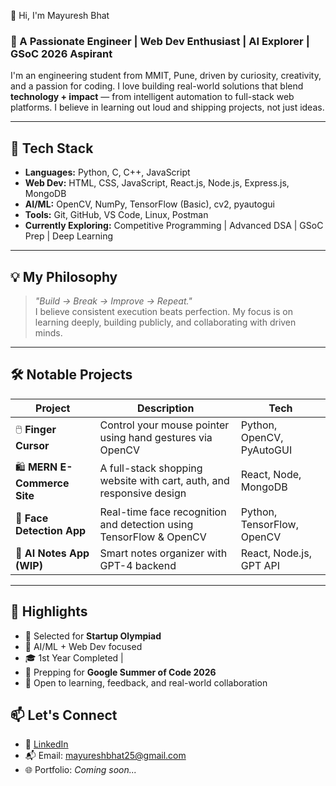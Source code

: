  👋 Hi, I'm Mayuresh Bhat

### 🚀 A Passionate Engineer | Web Dev Enthusiast | AI Explorer | GSoC 2026 Aspirant
   
I'm an engineering student from MMIT, Pune, driven by curiosity, creativity, and a passion for coding. I love building real-world solutions that blend **technology + impact** — from intelligent automation to full-stack web platforms. I believe in learning out loud and shipping projects, not just ideas.

---

## 🔧 Tech Stack

- **Languages:** Python, C, C++, JavaScript  
- **Web Dev:** HTML, CSS, JavaScript, React.js, Node.js, Express.js, MongoDB  
- **AI/ML:** OpenCV, NumPy, TensorFlow (Basic), cv2, pyautogui  
- **Tools:** Git, GitHub, VS Code, Linux, Postman  
- **Currently Exploring:** Competitive Programming | Advanced DSA | GSoC Prep | Deep Learning

---

## 💡 My Philosophy

> *"Build → Break → Improve → Repeat."*  
> I believe consistent execution beats perfection. My focus is on learning deeply, building publicly, and collaborating with driven minds.

---

## 🛠️ Notable Projects

| Project | Description | Tech |
|--------|-------------|------|
| 🖱️ **Finger Cursor** | Control your mouse pointer using hand gestures via OpenCV | Python, OpenCV, PyAutoGUI |
| 🛍️ **MERN E-Commerce Site** | A full-stack shopping website with cart, auth, and responsive design | React, Node, MongoDB |
| 🧠 **Face Detection App** | Real-time face recognition and detection using TensorFlow & OpenCV | Python, TensorFlow, OpenCV |
| 📒 **AI Notes App (WIP)** | Smart notes organizer with GPT-4 backend | React, Node.js, GPT API |

---

## 📌 Highlights

- 🎯 Selected for **Startup Olympiad** 
- 🔬 AI/ML + Web Dev focused
- 🎓 1st Year Completed | 
- 🌱 Prepping for **Google Summer of Code 2026**
- 🧠 Open to learning, feedback, and real-world collaboration

## 📫 Let's Connect

- 💼 [LinkedIn](https://www.linkedin.com/in/mayuresh-bhat-a36b7b29b/)
- 📬 Email: mayureshbhat25@gmail.com
- 🌐 Portfolio: *Coming soon...*



